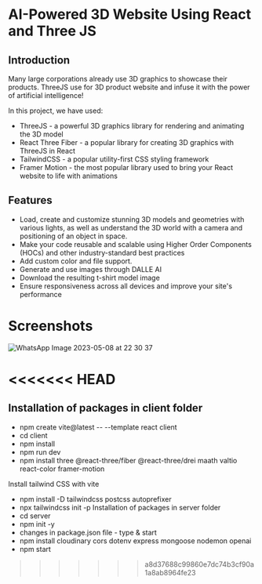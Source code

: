 # AI-Powered 3D Website Using React and Three JS

## Introduction

Many large corporations already use 3D graphics to showcase their products. ThreeJS use for 3D product website and infuse it with the power of artificial intelligence!

In this project, we have used:

- ThreeJS - a powerful 3D graphics library for rendering and animating the 3D model
- React Three Fiber - a popular library for creating 3D graphics with ThreeJS in React
- TailwindCSS - a popular utility-first CSS styling framework
- Framer Motion - the most popular library used to bring your React website to life with animations

## Features

- Load, create and customize stunning 3D models and geometries with various lights, as well as understand the 3D world with a camera and positioning of an object in space.
- Make your code reusable and scalable using Higher Order Components (HOCs) and other industry-standard best practices
- Add custom color and file support.
- Generate and use images through DALLE AI
- Download the resulting t-shirt model image
- Ensure responsiveness across all devices and improve your site's performance

# Screenshots

![WhatsApp Image 2023-05-08 at 22 30 37](https://user-images.githubusercontent.com/95397876/236885420-e09987ef-6915-4c46-b037-c124c83db6de.jpg)

<<<<<<< HEAD
=======
## Installation of packages in client folder

- npm create vite@latest -- --template react client
- cd client
- npm install
- npm run dev
- npm install three @react-three/fiber @react-three/drei maath valtio react-color framer-motion

Install tailwind CSS with vite
- npm install -D tailwindcss postcss autoprefixer
- npx tailwindcss init -p
Installation of packages in server folder
- cd server
- npm init -y
- changes in package.json file - type & start
- npm install cloudinary cors dotenv express mongoose nodemon openai
- npm start
>>>>>>> a8d37688c99860e7dc74b3cf90a1a8ab8964fe23
